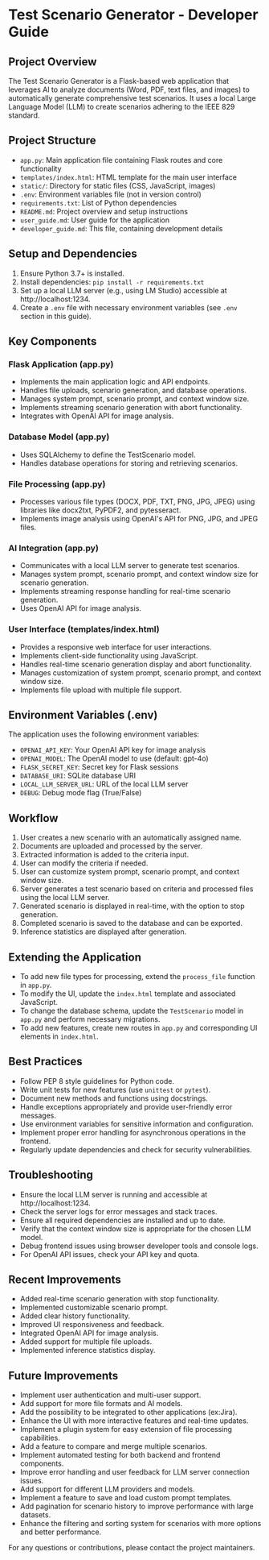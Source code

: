 # Test Scenario Generator - Developer Guide

## Project Overview 
The Test Scenario Generator is a Flask-based web application that leverages AI to analyze documents (Word, PDF, text files, and images) to automatically generate comprehensive test scenarios. It uses a local Large Language Model (LLM) to create scenarios adhering to the IEEE 829 standard.

## Project Structure
- `app.py`: Main application file containing Flask routes and core functionality
- `templates/index.html`: HTML template for the main user interface
- `static/`: Directory for static files (CSS, JavaScript, images)
- `.env`: Environment variables file (not in version control)
- `requirements.txt`: List of Python dependencies
- `README.md`: Project overview and setup instructions
- `user_guide.md`: User guide for the application
- `developer_guide.md`: This file, containing development details

## Setup and Dependencies
1. Ensure Python 3.7+ is installed.
2. Install dependencies: `pip install -r requirements.txt`
3. Set up a local LLM server (e.g., using LM Studio) accessible at http://localhost:1234.
4. Create a `.env` file with necessary environment variables (see `.env` section in this guide).

## Key Components

### Flask Application (app.py)
- Implements the main application logic and API endpoints.
- Handles file uploads, scenario generation, and database operations.
- Manages system prompt, scenario prompt, and context window size.
- Implements streaming scenario generation with abort functionality.
- Integrates with OpenAI API for image analysis.

### Database Model (app.py)
- Uses SQLAlchemy to define the TestScenario model.
- Handles database operations for storing and retrieving scenarios.

### File Processing (app.py)
- Processes various file types (DOCX, PDF, TXT, PNG, JPG, JPEG) using libraries like docx2txt, PyPDF2, and pytesseract.
- Implements image analysis using OpenAI's API for PNG, JPG, and JPEG files.

### AI Integration (app.py)
- Communicates with a local LLM server to generate test scenarios.
- Manages system prompt, scenario prompt, and context window size for scenario generation.
- Implements streaming response handling for real-time scenario generation.
- Uses OpenAI API for image analysis.

### User Interface (templates/index.html)
- Provides a responsive web interface for user interactions.
- Implements client-side functionality using JavaScript.
- Handles real-time scenario generation display and abort functionality.
- Manages customization of system prompt, scenario prompt, and context window size.
- Implements file upload with multiple file support.

## Environment Variables (.env)
The application uses the following environment variables:
- `OPENAI_API_KEY`: Your OpenAI API key for image analysis
- `OPENAI_MODEL`: The OpenAI model to use (default: gpt-4o)
- `FLASK_SECRET_KEY`: Secret key for Flask sessions
- `DATABASE_URI`: SQLite database URI
- `LOCAL_LLM_SERVER_URL`: URL of the local LLM server
- `DEBUG`: Debug mode flag (True/False)

## Workflow
1. User creates a new scenario with an automatically assigned name.
2. Documents are uploaded and processed by the server.
3. Extracted information is added to the criteria input.
4. User can modify the criteria if needed.
5. User can customize system prompt, scenario prompt, and context window size.
6. Server generates a test scenario based on criteria and processed files using the local LLM server.
7. Generated scenario is displayed in real-time, with the option to stop generation.
8. Completed scenario is saved to the database and can be exported.
9. Inference statistics are displayed after generation.

## Extending the Application
- To add new file types for processing, extend the `process_file` function in `app.py`.
- To modify the UI, update the `index.html` template and associated JavaScript.
- To change the database schema, update the `TestScenario` model in `app.py` and perform necessary migrations.
- To add new features, create new routes in `app.py` and corresponding UI elements in `index.html`.

## Best Practices
- Follow PEP 8 style guidelines for Python code.
- Write unit tests for new features (use `unittest` or `pytest`).
- Document new methods and functions using docstrings.
- Handle exceptions appropriately and provide user-friendly error messages.
- Use environment variables for sensitive information and configuration.
- Implement proper error handling for asynchronous operations in the frontend.
- Regularly update dependencies and check for security vulnerabilities.

## Troubleshooting
- Ensure the local LLM server is running and accessible at http://localhost:1234.
- Check the server logs for error messages and stack traces.
- Ensure all required dependencies are installed and up to date.
- Verify that the context window size is appropriate for the chosen LLM model.
- Debug frontend issues using browser developer tools and console logs.
- For OpenAI API issues, check your API key and quota.

## Recent Improvements
- Added real-time scenario generation with stop functionality.
- Implemented customizable scenario prompt.
- Added clear history functionality.
- Improved UI responsiveness and feedback.
- Integrated OpenAI API for image analysis.
- Added support for multiple file uploads.
- Implemented inference statistics display.

## Future Improvements
- Implement user authentication and multi-user support.
- Add support for more file formats and AI models.
- Add the possibility to be integrated to other applications (ex:Jira).
- Enhance the UI with more interactive features and real-time updates.
- Implement a plugin system for easy extension of file processing capabilities.
- Add a feature to compare and merge multiple scenarios.
- Implement automated testing for both backend and frontend components.
- Improve error handling and user feedback for LLM server connection issues.
- Add support for different LLM providers and models.
- Implement a feature to save and load custom prompt templates.
- Add pagination for scenario history to improve performance with large datasets.
- Enhance the filtering and sorting system for scenarios with more options and better performance.

For any questions or contributions, please contact the project maintainers.
